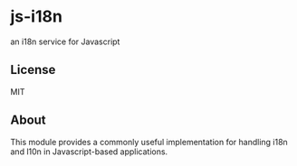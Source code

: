 # js-i18n

an i18n service for Javascript

## License

MIT

## About

This module provides a commonly useful implementation for handling i18n and l10n in Javascript-based applications. 
